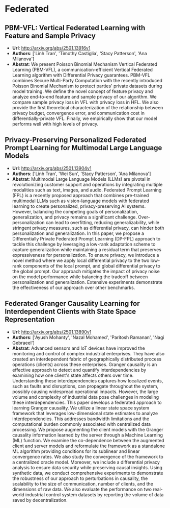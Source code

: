 # Federated
## PBM-VFL: Vertical Federated Learning with Feature and Sample Privacy
- **Url**: http://arxiv.org/abs/2501.13916v1
- **Authors**: ['Linh Tran', 'Timothy Castiglia', 'Stacy Patterson', 'Ana Milanova']
- **Abstrat**: We present Poisson Binomial Mechanism Vertical Federated Learning (PBM-VFL), a communication-efficient Vertical Federated Learning algorithm with Differential Privacy guarantees. PBM-VFL combines Secure Multi-Party Computation with the recently introduced Poisson Binomial Mechanism to protect parties' private datasets during model training. We define the novel concept of feature privacy and analyze end-to-end feature and sample privacy of our algorithm. We compare sample privacy loss in VFL with privacy loss in HFL. We also provide the first theoretical characterization of the relationship between privacy budget, convergence error, and communication cost in differentially-private VFL. Finally, we empirically show that our model performs well with high levels of privacy.





## Privacy-Preserving Personalized Federated Prompt Learning for Multimodal Large Language Models
- **Url**: http://arxiv.org/abs/2501.13904v1
- **Authors**: ['Linh Tran', 'Wei Sun', 'Stacy Patterson', 'Ana Milanova']
- **Abstrat**: Multimodal Large Language Models (LLMs) are pivotal in revolutionizing customer support and operations by integrating multiple modalities such as text, images, and audio. Federated Prompt Learning (FPL) is a recently proposed approach that combines pre-trained multimodal LLMs such as vision-language models with federated learning to create personalized, privacy-preserving AI systems. However, balancing the competing goals of personalization, generalization, and privacy remains a significant challenge. Over-personalization can lead to overfitting, reducing generalizability, while stringent privacy measures, such as differential privacy, can hinder both personalization and generalization. In this paper, we propose a Differentially Private Federated Prompt Learning (DP-FPL) approach to tackle this challenge by leveraging a low-rank adaptation scheme to capture generalization while maintaining a residual term that preserves expressiveness for personalization. To ensure privacy, we introduce a novel method where we apply local differential privacy to the two low-rank components of the local prompt, and global differential privacy to the global prompt. Our approach mitigates the impact of privacy noise on the model performance while balancing the tradeoff between personalization and generalization. Extensive experiments demonstrate the effectiveness of our approach over other benchmarks.





## Federated Granger Causality Learning for Interdependent Clients with State Space Representation
- **Url**: http://arxiv.org/abs/2501.13890v1
- **Authors**: ['Ayush Mohanty', 'Nazal Mohamed', 'Paritosh Ramanan', 'Nagi Gebraeel']
- **Abstrat**: Advanced sensors and IoT devices have improved the monitoring and control of complex industrial enterprises. They have also created an interdependent fabric of geographically distributed process operations (clients) across these enterprises. Granger causality is an effective approach to detect and quantify interdependencies by examining how one client's state affects others over time. Understanding these interdependencies captures how localized events, such as faults and disruptions, can propagate throughout the system, possibly causing widespread operational impacts. However, the large volume and complexity of industrial data pose challenges in modeling these interdependencies. This paper develops a federated approach to learning Granger causality. We utilize a linear state space system framework that leverages low-dimensional state estimates to analyze interdependencies. This addresses bandwidth limitations and the computational burden commonly associated with centralized data processing. We propose augmenting the client models with the Granger causality information learned by the server through a Machine Learning (ML) function. We examine the co-dependence between the augmented client and server models and reformulate the framework as a standalone ML algorithm providing conditions for its sublinear and linear convergence rates. We also study the convergence of the framework to a centralized oracle model. Moreover, we include a differential privacy analysis to ensure data security while preserving causal insights. Using synthetic data, we conduct comprehensive experiments to demonstrate the robustness of our approach to perturbations in causality, the scalability to the size of communication, number of clients, and the dimensions of raw data. We also evaluate the performance on two real-world industrial control system datasets by reporting the volume of data saved by decentralization.




